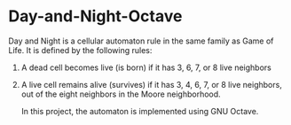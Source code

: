 # Day-and-Night-Octave
Day and Night is a cellular automaton rule in the same family as Game of Life. It is defined by the following rules:
1) A dead cell becomes live (is born) if it has 3, 6, 7, or 8 live neighbors
2) A live cell remains alive (survives) if it has 3, 4, 6, 7, or 8 live neighbors, out of the eight neighbors in the Moore neighborhood.

   In this project, the automaton is implemented using GNU Octave.
